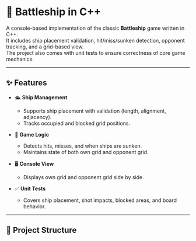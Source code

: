 # 🚢 Battleship in C++

A console-based implementation of the classic **Battleship** game written in C++.  
It includes ship placement validation, hit/miss/sunken detection, opponent tracking, and a grid-based view.  
The project also comes with unit tests to ensure correctness of core game mechanics.

---

## ✨ Features
- 🛳️ **Ship Management**  
  - Supports ship placement with validation (length, alignment, adjacency).  
  - Tracks occupied and blocked grid positions.

- 🎯 **Game Logic**  
  - Detects hits, misses, and when ships are sunken.  
  - Maintains state of both own grid and opponent grid.  

- 🖥️ **Console View**  
  - Displays own grid and opponent grid side by side.  

- ✅ **Unit Tests**  
  - Covers ship placement, shot impacts, blocked areas, and board behavior.

---

## 📂 Project Structure
